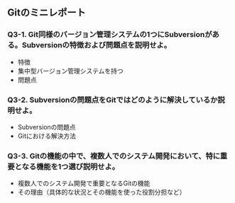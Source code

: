 ## Gitのミニレポート
### Q3-1. Git同様のバージョン管理システムの1つにSubversionがある。Subversionの特徴および問題点を説明せよ。
* 特徴
* 集中型バージョン管理システムを持つ
* 問題点
### Q3-2. Subversionの問題点をGitではどのように解決しているか説明せよ。
* Subversionの問題点
* Gitにおける解決方法
### Q3-3. Gitの機能の中で、複数人でのシステム開発において、特に重要となる機能を1つ選び説明せよ。
* 複数人でのシステム開発で重要となるGitの機能
* その理由（具体的な状況とその機能を使った役割分担など）
